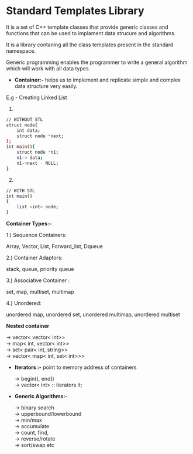 # Standard Templates Library
It is a set of C++ template classes that provide generic classes and functions that can be used to implament data strucure and algorithms.

It is a library contaning all the class templates present in the standard namespace. 

Generic programming enables the programmer to write a general algorithm which will work with all data types.

- **Container:-** helps us to implement and replicate simple and complex data structure very easily.  <br>

E.g - Creating Linked List<br>

1.
```bash
// WITHOUT STL
struct node{
    int data;
    struct node *next;
};
int main(){
    struct node *n1;
    n1-> data;
    n1->next - NULL;
}
```
2.
```bash
// WITH STL
int main()
{
    list <int> node;
}
```
**Container Types:-**

1.) Sequence Containers:

Array, Vector, List, Forward_list, Dqueue

2.) Container Adaptors: 

stack, queue, priority queue

3.) Associative Container :

set, map, multiset, multimap

4.) Unordered: 

unordered map, unordered set, unordered multimap, unordered multiset


**Nested container**

-> vector< vector< int>> <br>
-> map< int, vector< int>> <br>
-> set< pair< int, string>> <br>
-> vector< map< int, set< int>>> <br>

- **Iterators :-** point to memory address of containers

    -> begin(), end() <br>
    -> vector< int> :: iterators it;

- **Generic Algorithms:-**

    -> binary search <br>
    -> upperbound/lowerbound <br>
    -> min/max <br>
    -> accumulate <br>
    -> count, find, <br>
    -> reverse/rotate <br>
    -> sort/swap etc